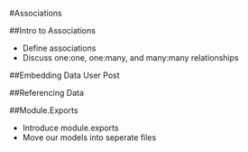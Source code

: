 #Associations

##Intro to Associations

* Define associations
* Discuss one:one, one:many, and many:many relationships

##Embedding Data User Post

##Referencing Data

##Module.Exports

* Introduce module.exports
* Move our models into seperate files